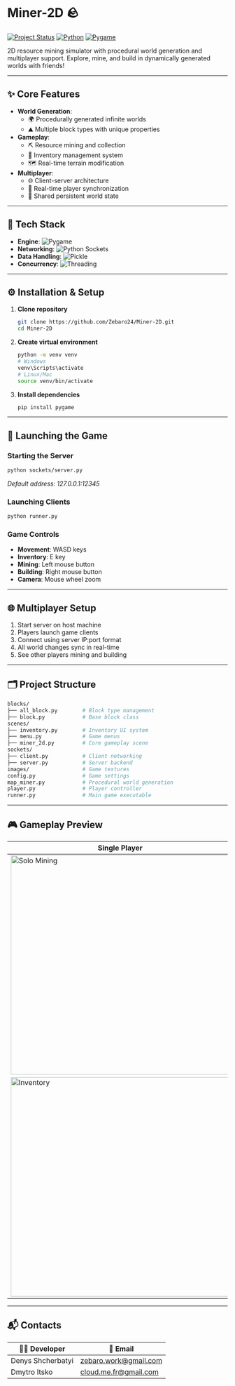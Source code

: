 # Miner-2D 🪨

[![Project Status](https://img.shields.io/badge/Status-Finished-blue)]()
[![Python](https://img.shields.io/badge/Python-3.x-%233776AB?logo=python)](https://python.org/)
[![Pygame](https://img.shields.io/badge/Pygame-2.5.2-%23FF7F00?logo=pygame)](https://pygame.org)

2D resource mining simulator with procedural world generation and multiplayer support. Explore, mine, and build in dynamically generated worlds with friends!

---

## ✨ Core Features
- **World Generation**:
    - 🌍 Procedurally generated infinite worlds
    - ⛰️ Multiple block types with unique properties
- **Gameplay**:
    - ⛏️ Resource mining and collection
    - 🎒 Inventory management system
    - 🗺️ Real-time terrain modification
- **Multiplayer**:
    - 🌐 Client-server architecture
    - 👥 Real-time player synchronization
    - 🔄 Shared persistent world state

---

## 🧰 Tech Stack
- **Engine**: 
  ![Pygame](https://img.shields.io/badge/Pygame-2.5.2-FF7F00?logo=pygame)
- **Networking**: 
  ![Python Sockets](https://img.shields.io/badge/Sockets-Python_Standard_Library-1C1C1C)
- **Data Handling**: 
  ![Pickle](https://img.shields.io/badge/Pickle-Data_Serialization-1C1C1C)
- **Concurrency**: 
  ![Threading](https://img.shields.io/badge/Threading-Concurrency_Control-1C1C1C)

---

## ⚙️ Installation & Setup

1. **Clone repository**
   ```bash
   git clone https://github.com/Zebaro24/Miner-2D.git
   cd Miner-2D
   ```

2. **Create virtual environment**
   ```bash
   python -m venv venv
   # Windows
   venv\Scripts\activate
   # Linux/Mac
   source venv/bin/activate
   ```

3. **Install dependencies**
   ```bash
   pip install pygame
   ```

---

## 🚀 Launching the Game

### Starting the Server
```bash
python sockets/server.py
```
*Default address: 127.0.0.1:12345*

### Launching Clients
```bash
python runner.py
```

### Game Controls
- **Movement**: WASD keys
- **Inventory**: E key
- **Mining**: Left mouse button
- **Building**: Right mouse button
- **Camera**: Mouse wheel zoom

---

## 🌐 Multiplayer Setup
1. Start server on host machine
2. Players launch game clients
3. Connect using server IP:port format
4. All world changes sync in real-time
5. See other players mining and building

---

## 🗂️ Project Structure
```bash
blocks/
├── all_block.py        # Block type management
├── block.py            # Base block class
scenes/
├── inventory.py        # Inventory UI system
├── menu.py             # Game menus
├── miner_2d.py         # Core gameplay scene
sockets/
├── client.py           # Client networking
├── server.py           # Server backend
images/                 # Game textures
config.py               # Game settings
map_miner.py            # Procedural world generation
player.py               # Player controller
runner.py               # Main game executable
```

---

## 🎮 Gameplay Preview
| Single Player | Multiplayer |
|---------------|-------------|
| <img src="https://github.com/user-attachments/assets/1f17dbb0-1352-44f6-a949-10e20e7790b3" alt="Solo Mining" width="500" /> | <img src="https://github.com/user-attachments/assets/99586130-7fcf-4ee9-81bb-4a84234cfd10" alt="Team Play" width="500" /> |
| <img src="https://github.com/user-attachments/assets/870c44d4-f1d0-4750-a8de-0c4cd0c2260f" alt="Inventory" width="500" /> | <img src="https://github.com/user-attachments/assets/e27b6ca1-aa59-4a57-91b7-c16022abbc99" alt="Team Play" width="500" /> |


---

## 📬 Contacts
| 👨‍💻 Developer   | 📧 Email              |
|-------------------|-----------------------|
| Denys Shcherbatyi | zebaro.work@gmail.com |
| Dmytro Itsko      | cloud.me.fr@gmail.com |
